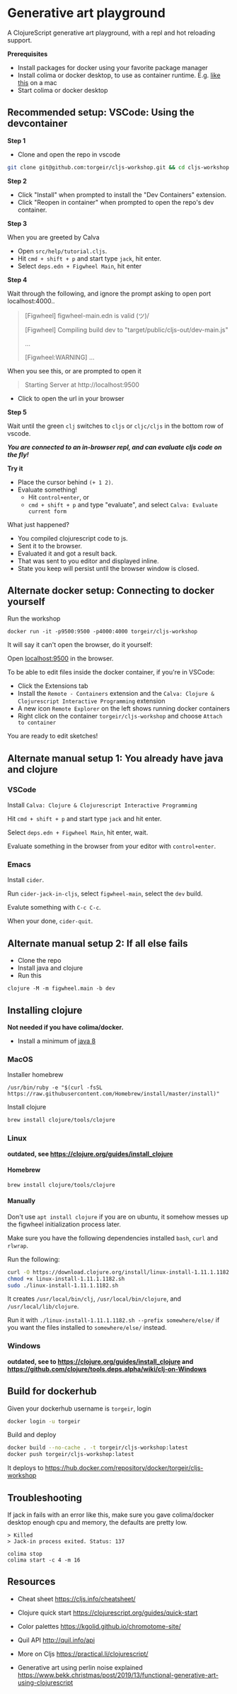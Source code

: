 # Generative art playground

A ClojureScript generative art playground, with a repl and hot reloading support.

**Prerequisites**

- Install packages for docker using your favorite package manager
- Install colima or docker desktop, to use as container runtime. E.g. [like this](https://hjerpbakk.com/blog/2022/02/01/replacing-docker-desktop) on a mac
- Start colima or docker desktop

## Recommended setup: VSCode: Using the devcontainer

**Step 1**

- Clone and open the repo in vscode

```sh
git clone git@github.com:torgeir/cljs-workshop.git && cd cljs-workshop && code .
```

**Step 2**

- Click "Install" when prompted to install the "Dev Containers" extension.
- Click "Reopen in container" when prompted to open the repo's dev container.

**Step 3**

When you are greeted by Calva

- Open `src/help/tutorial.cljs`.
- Hit `cmd + shift + p` and start type `jack`, hit enter.
- Select `deps.edn + Figwheel Main`, hit enter

**Step 4**

Wait through the following, and ignore the prompt asking to open port localhost:4000..

> [Figwheel] figwheel-main.edn is valid \(ツ)/
> 
> [Figwheel] Compiling build dev to "target/public/cljs-out/dev-main.js"
> 
> ...
> 
> [Figwheel:WARNING] ...

When you see this, or are prompted to open it

> Starting Server at http://localhost:9500

- Click to open the url in your browser

**Step 5**

Wait until the green `clj` switches to `cljs` or `cljc/cljs` in the bottom row of vscode.

_**You are connected to an in-browser repl, and can evaluate cljs code on the fly!**_

**Try it**

- Place the cursor behind `(+ 1 2)`.
- Evaluate something!
  - Hit `control+enter`, or
  - `cmd + shift + p` and type "evaluate", and select `Calva: Evaluate current form`

What just happened?

- You compiled clojurescript code to js.
- Sent it to the browser.
- Evaluated it and got a result back.
- That was sent to you editor and displayed inline.
- State you keep will persist until the browser window is closed.

## Alternate docker setup: Connecting to docker yourself

Run the workshop

```
docker run -it -p9500:9500 -p4000:4000 torgeir/cljs-workshop
```

It will say it can't open the browser, do it yourself:

Open [localhost:9500](http://localhost:9500) in the browser.

To be able to edit files inside the docker container, if you're in VSCode:

- Click the Extensions tab
- Install the `Remote - Containers` extension and the `Calva: Clojure & Clojurescript Interactive Programming` extension
- A new icon `Remote Explorer` on the left shows running docker containers
- Right click on the container `torgeir/cljs-workshop` and choose `Attach to container`

You are ready to edit sketches!

## Alternate manual setup 1: You already have java and clojure

### VSCode

Install `Calva: Clojure & Clojurescript Interactive Programming`

Hit `cmd + shift + p` and start type `jack` and hit enter.

Select `deps.edn + Figwheel Main`, hit enter, wait.

Evaluate something in the browser from your editor with `control+enter`.

### Emacs

Install `cider`.

Run `cider-jack-in-cljs`, select `figwheel-main`, select the `dev` build.

Evalute something with `C-c C-c`.

When your done, `cider-quit`.

## Alternate manual setup 2: If all else fails

- Clone the repo
- Install java and clojure
- Run this

```
clojure -M -m figwheel.main -b dev
```

## Installing clojure

**Not needed if you have colima/docker.**

- Install a minimum of [java 8](https://adoptopenjdk.net/)

### MacOS

Installer homebrew

```
/usr/bin/ruby -e "$(curl -fsSL https://raw.githubusercontent.com/Homebrew/install/master/install)"
```

Install clojure

```sh
brew install clojure/tools/clojure
```

### Linux

**outdated, see https://clojure.org/guides/install_clojure**

#### Homebrew

```sh
brew install clojure/tools/clojure
```

#### Manually

Don't use `apt install clojure` if you are on ubuntu, it somehow messes up the figwheel initialization process later.

Make sure you have the following dependencies installed `bash`, `curl` and `rlwrap`.

Run the following:

```sh
curl -O https://download.clojure.org/install/linux-install-1.11.1.1182.sh
chmod +x linux-install-1.11.1.1182.sh
sudo ./linux-install-1.11.1.1182.sh
```

It creates `/usr/local/bin/clj`, `/usr/local/bin/clojure`, and `/usr/local/lib/clojure`.

Run it with `./linux-install-1.11.1.1182.sh --prefix somewhere/else/` if you want the files installed to `somewhere/else/` instead.

### Windows

**outdated, see to https://clojure.org/guides/install_clojure and https://github.com/clojure/tools.deps.alpha/wiki/clj-on-Windows**

## Build for dockerhub

Given your dockerhub username is `torgeir`, login

```sh
docker login -u torgeir
```

Build and deploy

```sh
docker build --no-cache . -t torgeir/cljs-workshop:latest
docker push torgeir/cljs-workshop:latest
```

It deploys to https://hub.docker.com/repository/docker/torgeir/cljs-workshop

## Troubleshooting

If jack in fails with an error like this, make sure you gave colima/docker desktop enough cpu and memory, the defaults are pretty low.

```
> Killed
> Jack-in process exited. Status: 137

colima stop
colima start -c 4 -m 16
```

## Resources

- Cheat sheet
https://cljs.info/cheatsheet/

- Clojure quick start
https://clojurescript.org/guides/quick-start

- Color palettes
https://kgolid.github.io/chromotome-site/

- Quil API http://quil.info/api

- More on Cljs
https://practical.li/clojurescript/

- Generative art using perlin noise explained
https://www.bekk.christmas/post/2019/13/functional-generative-art-using-clojurescript

